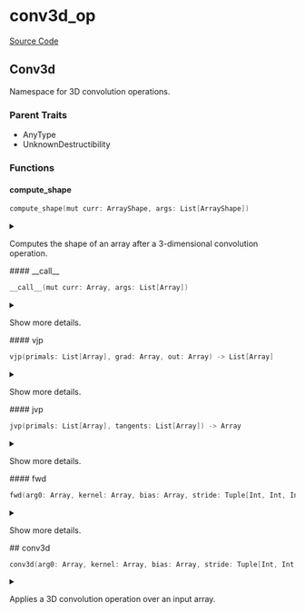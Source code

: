 



# conv3d_op
  
[Source Code](https://github.com/endia-ai/Endia/tree/main/endia/functional/spacial_ops/conv3d_op.mojo)  
  

## Conv3d
  
  
Namespace for 3D convolution operations.  

### Parent Traits
  

- AnyType
- UnknownDestructibility
  

### Functions

#### compute_shape


```swift
compute_shape(mut curr: ArrayShape, args: List[ArrayShape])
```  
<details markdown="1" style="border: none; bg-color: none; box-shadow: none;">  
<summary style="border: none; bg-color: none; box-shadow: none;">  
  
Computes the shape of an array after a 3-dimensional convolution operation.  
</summary>  
  
#### Args:  

* curr `ArrayShape`: The ArrayShape to store the result of the computation.
* args `List[ArrayShape]`: The input ArrayShape, and the convolution parameters encoded in an ArrayShape.
  
  
</details>
#### __call__


```swift
__call__(mut curr: Array, args: List[Array])
```  
<details markdown="1" style="border: none; bg-color: none; box-shadow: none;">  
<summary style="border: none; bg-color: none; box-shadow: none;">  
  
Show more details.  
</summary>  
  
#### Args:  

* curr `Array`
* args `List[Array]`
  
  
</details>
#### vjp


```swift
vjp(primals: List[Array], grad: Array, out: Array) -> List[Array]
```  
<details markdown="1" style="border: none; bg-color: none; box-shadow: none;">  
<summary style="border: none; bg-color: none; box-shadow: none;">  
  
Show more details.  
</summary>  
  
#### Args:  

* primals `List[Array]`
* grad `Array`
* out `Array`
  
#### Returns:  
  
Type: `List[Array]`  
  
  
</details>
#### jvp


```swift
jvp(primals: List[Array], tangents: List[Array]) -> Array
```  
<details markdown="1" style="border: none; bg-color: none; box-shadow: none;">  
<summary style="border: none; bg-color: none; box-shadow: none;">  
  
Show more details.  
</summary>  
  
#### Args:  

* primals `List[Array]`
* tangents `List[Array]`
  
#### Returns:  
  
Type: `Array`  
  
  
</details>
#### fwd


```swift
fwd(arg0: Array, kernel: Array, bias: Array, stride: Tuple[Int, Int, Int] = Tuple(VariadicPack(<store_to_mem({1}), store_to_mem({1}), store_to_mem({1})>, True)), padding: Tuple[Int, Int, Int] = Tuple(VariadicPack(<store_to_mem({0}), store_to_mem({0}), store_to_mem({0})>, True)), dilation: Tuple[Int, Int, Int] = Tuple(VariadicPack(<store_to_mem({1}), store_to_mem({1}), store_to_mem({1})>, True)), groups: Int = 1) -> Array
```  
<details markdown="1" style="border: none; bg-color: none; box-shadow: none;">  
<summary style="border: none; bg-color: none; box-shadow: none;">  
  
Show more details.  
</summary>  
  
#### Args:  

* arg0 `Array`
* kernel `Array`
* bias `Array`
* stride `Tuple[Int, Int, Int]` Default: Tuple(VariadicPack(<store_to_mem({1}), store_to_mem({1}), store_to_mem({1})>, True))
* padding `Tuple[Int, Int, Int]` Default: Tuple(VariadicPack(<store_to_mem({0}), store_to_mem({0}), store_to_mem({0})>, True))
* dilation `Tuple[Int, Int, Int]` Default: Tuple(VariadicPack(<store_to_mem({1}), store_to_mem({1}), store_to_mem({1})>, True))
* groups `Int` Default: 1
  
#### Returns:  
  
Type: `Array`  
  
  
</details>
## conv3d


```swift
conv3d(arg0: Array, kernel: Array, bias: Array, stride: Tuple[Int, Int, Int] = Tuple(VariadicPack(<store_to_mem({1}), store_to_mem({1}), store_to_mem({1})>, True)), padding: Tuple[Int, Int, Int] = Tuple(VariadicPack(<store_to_mem({0}), store_to_mem({0}), store_to_mem({0})>, True)), dilation: Tuple[Int, Int, Int] = Tuple(VariadicPack(<store_to_mem({1}), store_to_mem({1}), store_to_mem({1})>, True)), groups: Int = 1) -> Array
```  
<details markdown="1" style="border: none; bg-color: none; box-shadow: none;">  
<summary style="border: none; bg-color: none; box-shadow: none;">  
  
Applies a 3D convolution operation over an input array.  
</summary>  
  
#### Args:  

* arg0 `Array`: The input array.
* kernel `Array`: The convolution kernel.
* bias `Array`: The bias tensor.
* stride `Tuple[Int, Int, Int]`: The stride of the convolution operation. Defaults to (1, 1, 1). Default: Tuple(VariadicPack(<store_to_mem({1}), store_to_mem({1}), store_to_mem({1})>, True))
* padding `Tuple[Int, Int, Int]`: The padding to apply to the input. Defaults to (0, 0, 0). Default: Tuple(VariadicPack(<store_to_mem({0}), store_to_mem({0}), store_to_mem({0})>, True))
* dilation `Tuple[Int, Int, Int]`: The dilation to apply to the input. Defaults to (1, 1, 1). Default: Tuple(VariadicPack(<store_to_mem({1}), store_to_mem({1}), store_to_mem({1})>, True))
* groups `Int`: The number of groups to split the input and output channels into. Defaults to 1. Default: 1
  
#### Returns:  
  
Array: The output array.  
Type: `Array`  
  
  
</details>